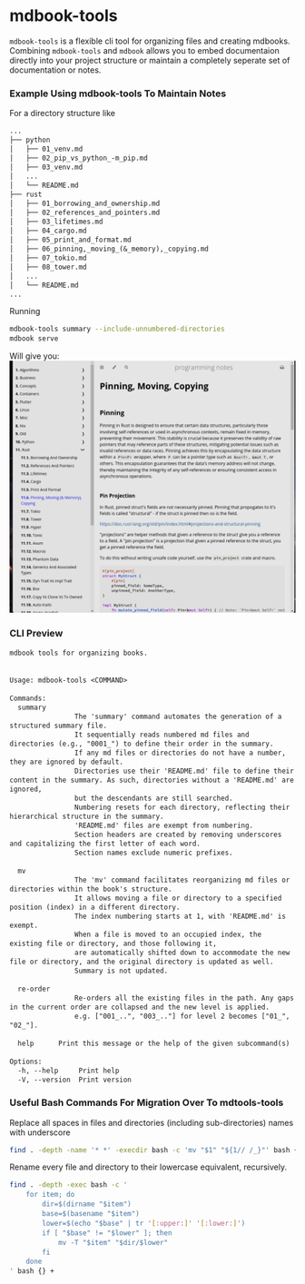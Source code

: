 
# mdbook-tools
`mdbook-tools` is a flexible cli tool for organizing files and creating mdbooks. Combining `mdbook-tools` and `mdbook` allows you to embed documentaion directly into your project structure or maintain a completely seperate set of documentation or notes.


### Example Using mdbook-tools To Maintain Notes
For a directory structure like
```
...
├── python
│   ├── 01_venv.md
│   ├── 02_pip_vs_python_-m_pip.md
│   ├── 03_venv.md
│   ...
│   └── README.md
├── rust
│   ├── 01_borrowing_and_ownership.md
│   ├── 02_references_and_pointers.md
│   ├── 03_lifetimes.md
│   ├── 04_cargo.md
│   ├── 05_print_and_format.md
│   ├── 06_pinning,_moving_(&_memory),_copying.md
│   ├── 07_tokio.md
│   ├── 08_tower.md
│   ...
│   └── README.md
...
```
Running
```bash
mdbook-tools summary --include-unnumbered-directories
mdbook serve
```
Will give you:
![Book Example](assets/outcome_example.png)

### CLI Preview
```
mdbook tools for organizing books.


Usage: mdbook-tools <COMMAND>

Commands:
  summary   
                The 'summary' command automates the generation of a structured summary file.
                It sequentially reads numbered md files and directories (e.g., "0001_") to define their order in the summary. 
                If any md files or directories do not have a number, they are ignored by default. 
                Directories use their 'README.md' file to define their content in the summary. As such, directories without a 'README.md' are ignored,
                but the descendants are still searched.
                Numbering resets for each directory, reflecting their hierarchical structure in the summary.
                'README.md' files are exempt from numbering.
                Section headers are created by removing underscores and capitalizing the first letter of each word.
                Section names exclude numeric prefixes.
                
  mv        
                The 'mv' command facilitates reorganizing md files or directories within the book's structure. 
                It allows moving a file or directory to a specified position (index) in a different directory. 
                The index numbering starts at 1, with 'README.md' is exempt.
                When a file is moved to an occupied index, the existing file or directory, and those following it,
                are automatically shifted down to accommodate the new file or directory, and the original directory is updated as well.
                Summary is not updated.
                
  re-order  
                Re-orders all the existing files in the path. Any gaps in the current order are collapsed and the new level is applied.
                e.g. ["001_..", "003_.."] for level 2 becomes ["01_", "02_"].
                
  help      Print this message or the help of the given subcommand(s)

Options:
  -h, --help     Print help
  -V, --version  Print version
```


### Useful Bash Commands For Migration Over To mdtools-tools
Replace all spaces in files and directories (including sub-directories) names with underscore
```bash
find . -depth -name '* *' -execdir bash -c 'mv "$1" "${1// /_}"' bash {} \;
```
Rename every file and directory to their lowercase equivalent, recursively.
```bash
find . -depth -exec bash -c '
    for item; do
        dir=$(dirname "$item")
        base=$(basename "$item")
        lower=$(echo "$base" | tr '[:upper:]' '[:lower:]')
        if [ "$base" != "$lower" ]; then
            mv -T "$item" "$dir/$lower"
        fi
    done
' bash {} +
```
